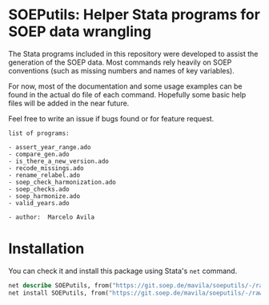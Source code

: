 SOEPutils: Helper Stata programs for SOEP data wrangling 
========================================================

The Stata programs included in this repository were developed to assist the
generation of the SOEP data. Most commands rely heavily on SOEP conventions
(such as missing numbers and names of key variables).

For now, most of the documentation and some usage examples can be found in the
actual do file of each command. Hopefully some basic help files will be added in
the near future.

Feel free to write an issue if bugs found or for feature request.


```
list of programs:

- assert_year_range.ado
- compare_gen.ado
- is_there_a_new_version.ado
- recode_missings.ado
- rename_relabel.ado
- soep_check_harmonization.ado
- soep_checks.ado
- soep_harmonize.ado
- valid_years.ado

- author:  Marcelo Avila 
```

Installation 
============

You can check it and install this package using Stata's `net` command. 

```stata
net describe SOEPutils, from("https://git.soep.de/mavila/soeputils/-/raw/main")
net install SOEPutils, from("https://git.soep.de/mavila/soeputils/-/raw/main")
```

